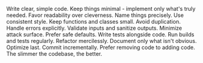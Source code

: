 Write clear, simple code. Keep things minimal - implement only what's truly needed. Favor readability over cleverness. Name things precisely. Use consistent style. Keep functions and classes small. Avoid duplication. Handle errors explicitly. Validate inputs and sanitize outputs. Minimize attack surface. Prefer safe defaults. Write tests alongside code. Run builds and tests regularly. Refactor mercilessly. Document only what isn't obvious. Optimize last. Commit incrementally. Prefer removing code to adding code. The slimmer the codebase, the better.
